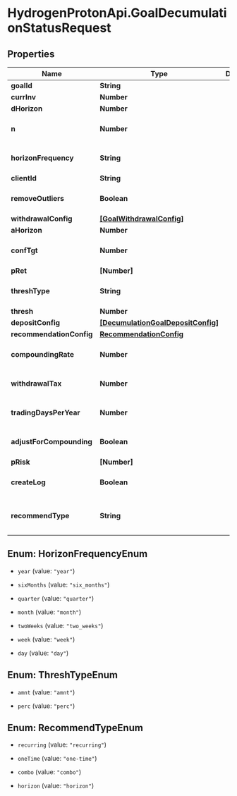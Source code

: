 # HydrogenProtonApi.GoalDecumulationStatusRequest

## Properties
Name | Type | Description | Notes
------------ | ------------- | ------------- | -------------
**goalId** | **String** |  | [optional] 
**currInv** | **Number** |  | [optional] 
**dHorizon** | **Number** |  | [optional] 
**n** | **Number** |  | [optional] [default to 1000]
**horizonFrequency** | **String** |  | [optional] [default to 'year']
**clientId** | **String** |  | [optional] 
**removeOutliers** | **Boolean** |  | [optional] [default to true]
**withdrawalConfig** | [**[GoalWithdrawalConfig]**](GoalWithdrawalConfig.md) |  | [optional] 
**aHorizon** | **Number** |  | [optional] 
**confTgt** | **Number** |  | [optional] [default to 0.9]
**pRet** | **[Number]** |  | 
**threshType** | **String** |  | [optional] [default to 'perc']
**thresh** | **Number** |  | [optional] 
**depositConfig** | [**[DecumulationGoalDepositConfig]**](DecumulationGoalDepositConfig.md) |  | [optional] 
**recommendationConfig** | [**RecommendationConfig**](RecommendationConfig.md) |  | [optional] 
**compoundingRate** | **Number** |  | [optional] [default to 0.0]
**withdrawalTax** | **Number** |  | [optional] [default to 0.0]
**tradingDaysPerYear** | **Number** |  | [optional] [default to 252]
**adjustForCompounding** | **Boolean** |  | [optional] [default to false]
**pRisk** | **[Number]** |  | 
**createLog** | **Boolean** |  | [optional] [default to false]
**recommendType** | **String** |  | [optional] [default to 'horizon']


<a name="HorizonFrequencyEnum"></a>
## Enum: HorizonFrequencyEnum


* `year` (value: `"year"`)

* `sixMonths` (value: `"six_months"`)

* `quarter` (value: `"quarter"`)

* `month` (value: `"month"`)

* `twoWeeks` (value: `"two_weeks"`)

* `week` (value: `"week"`)

* `day` (value: `"day"`)




<a name="ThreshTypeEnum"></a>
## Enum: ThreshTypeEnum


* `amnt` (value: `"amnt"`)

* `perc` (value: `"perc"`)




<a name="RecommendTypeEnum"></a>
## Enum: RecommendTypeEnum


* `recurring` (value: `"recurring"`)

* `oneTime` (value: `"one-time"`)

* `combo` (value: `"combo"`)

* `horizon` (value: `"horizon"`)




